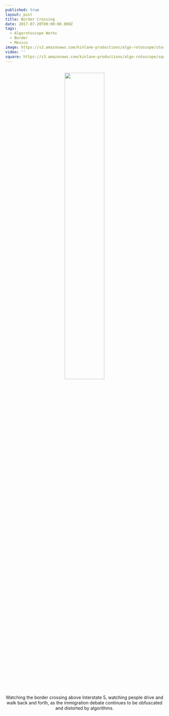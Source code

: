 ```yaml
---
published: true
layout: post
title: Border Crossing
date: 2017-07-20T09:00:00.000Z
tags:
  - Algorotoscope Works
  - Border
  - Mexico
image: https://s3.amazonaws.com/kinlane-productions/algo-rotoscope/stories/border-traffic.jpg
video: ''
square: https://s3.amazonaws.com/kinlane-productions/algo-rotoscope/square/border-traffic-square.jpg
---
```

<p align="center"><img src="{{ page.image }}" width="50%" style="padding: 15px;" /></p>
<center>Watching the border crossing above Interstate 5, watching people drive and walk back and forth, as the immigration debate continues to be obfuscated and distorted by algorithms.</center>
